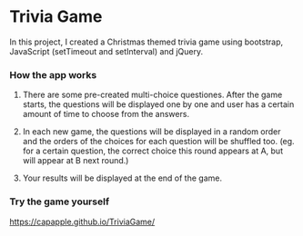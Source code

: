 # Trivia Game

In this project, I created a Christmas themed trivia game using bootstrap, JavaScript (setTimeout and setInterval) and jQuery. 


### How the app works

1. There are some pre-created multi-choice questiones. After the game starts, the questions will be displayed one by one and user has a certain amount of time to choose from the answers.

2. In each new game, the questions will be displayed in a random order and the orders of the choices for each question will be shuffled too. (eg. for a certain question, the correct choice this round appears at A, but will appear at B next round.) 

3. Your results will be displayed at the end of the game. 


### Try the game yourself

https://capapple.github.io/TriviaGame/
